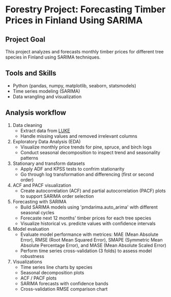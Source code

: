# Forestry Project: Forecasting Timber Prices in Finland Using SARIMA 
## Project Goal
This project analyzes and forecasts monthly timber prices for different tree species in Finland using SARIMA techniques. 
## Tools and Skills
- Python (pandas, numpy, matplotlib, seaborn, statsmodels)
- Time series modeling (SARIMA)
- Data wrangling and visualization
## Analysis workflow
1. Data cleaning
   - Extract data from [LUKE](https://statdb.luke.fi/PxWeb/pxweb/en/LUKE/LUKE__04%20Metsa__04%20Talous__02%20Teollisuuspuun%20kauppa__02%20Kuukausitilastot/01a_Kantohinnat_kk.px/?rxid=dc711a9e-de6d-454b-82c2-74ff79a3a5e0)
   - Handle missing values and removed irrelevant columns
2. Exploratory Data Analysis (EDA)
   - Visualize monthly price trends for pine, spruce, and birch logs
   - Conduct seasonal decomposition to inspect trend and seasonality patterns
3. Stationary and transform datasets
   - Apply ADF and KPSS tests to confrim stationarity
   - Go through log transformation and differencing (first or second order)
4. ACF and PACF visualization
   - Create autocorrelation (ACF) and partial autocorrelation (PACF) plots to support SARIMA order selection
5. Forecasting with SARIMA
   - Build SARIMA models using 'pmdarima.auto_arima' with different seasonal cycles
   - Forecaste next 12 months' timber prices for each tree species
   - Visualize historical vs. predicte values with confidence intervals
6. Model evaluation
   - Evaluate model performance with metrices: MAE (Mean Absolute Error), RMSE (Root Mean Squared Error), SMAPE (Symmetric Mean Absolute Percentage Error), and MASE (Mean Absolute Scaled Error)
   - Perform time series cross-validation (3 folds) to assess model robustness
7. Visualizations
   - Time series line charts by species
   - Seasonal decomposition plots
   - ACF / PACF plots
   - SARIMA forecasts with confidence bands
   - Cross-validation RMSE comparison chart
